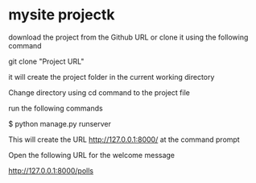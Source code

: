 # mysite projectk
download the project from the Github URL or clone it using the following command

git clone "Project URL"

it will create the project folder in the current working directory

Change directory using cd command to the project file

 run the following commands

$ python manage.py runserver

This will create the URL http://127.0.0.1:8000/ at the command prompt


Open the following URL for the welcome message

http://127.0.0.1:8000/polls
